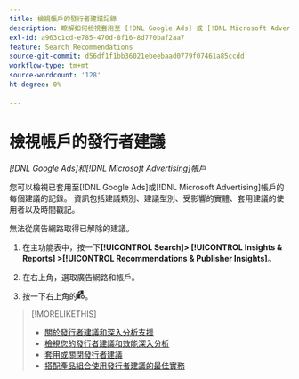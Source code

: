 ```yaml
---
title: 檢視帳戶的發行者建議記錄
description: 瞭解如何檢視套用至 [!DNL Google Ads] 或 [!DNL Microsoft Advertising] 帳戶的每個建議記錄。
exl-id: a963c1cd-e785-470d-8f16-8d770baf2aa7
feature: Search Recommendations
source-git-commit: d56df1f1bb36021ebeebaad0779f07461a85ccdd
workflow-type: tm+mt
source-wordcount: '128'
ht-degree: 0%

---
```


# 檢視帳戶的發行者建議

*[!DNL Google Ads]和[!DNL Microsoft Advertising]帳戶*

您可以檢視已套用至[!DNL Google Ads]或[!DNL Microsoft Advertising]帳戶的每個建議的記錄。 資訊包括建議類別、建議型別、受影響的實體、套用建議的使用者以及時間戳記。

無法從廣告網路取得已解除的建議。

1. 在主功能表中，按一下&#x200B;**[!UICONTROL Search]> [!UICONTROL Insights & Reports] >[!UICONTROL Recommendations & Publisher Insights]**。

1. 在右上角，選取廣告網路和帳戶。

1. 按一下右上角的![建議記錄](/help/search-social-commerce/assets/recommendations-log-view.png "建議記錄")。

>[!MORELIKETHIS]
>
>* [關於發行者建議和深入分析支援](recommendation-support.md)
>* [檢視您的發行者建議和效能深入分析](recommendation-view.md)
>* [套用或關閉發行者建議](recommendation-apply-dismiss.md)
>* [搭配產品組合使用發行者建議的最佳實務](recommendation-best-practices.md)

